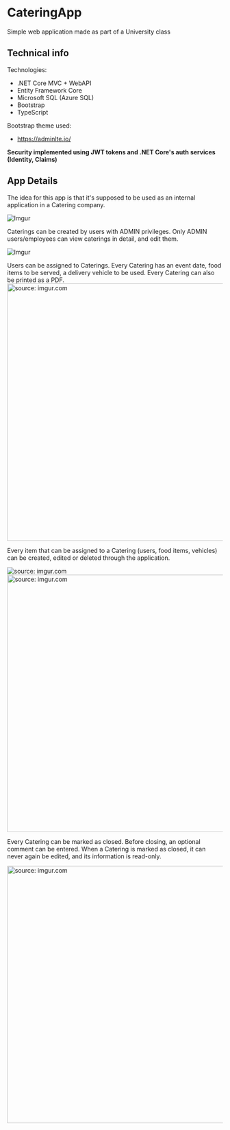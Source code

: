 # CateringApp

Simple web application made as part of a University class

## Technical info

Technologies:
* .NET Core MVC + WebAPI
* Entity Framework Core
* Microsoft SQL (Azure SQL)
* Bootstrap
* TypeScript

Bootstrap theme used:

* https://adminlte.io/  

**Security implemented using JWT tokens and .NET Core's auth services (Identity, Claims)**

## App Details

The idea for this app is that it's supposed to be used as an internal application in a Catering company.

![Imgur](https://i.imgur.com/fnWLv48.png)

Caterings can be created by users with ADMIN privileges. Only ADMIN users/employees can view caterings in detail, and edit them.

![Imgur](https://i.imgur.com/t05rNGb.png)

Users can be assigned to Caterings. Every Catering has an event date, food items to be served, a delivery vehicle to be used. Every Catering can also be printed as a PDF.
<img src="https://imgur.com/nbwEfvx.png" title="source: imgur.com" width="600px" />

Every item that can be assigned to a Catering (users, food items, vehicles) can be created, edited or deleted through the application.

<img src="https://imgur.com/Xted6lg.png" title="source: imgur.com"/>

<img src="https://i.imgur.com/qcBYYrF.png" title="source: imgur.com" width="600px" />



Every Catering can be marked as closed. Before closing, an optional comment can be entered. When a Catering is marked as closed, it can never again be edited, and its information is read-only.

<img src="https://i.imgur.com/NCb2uWy.png" title="source: imgur.com" width="600px" />

